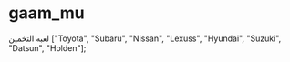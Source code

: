 # gaam_mu
لعبه التخمين   ["Toyota", "Subaru", "Nissan", "Lexuss", "Hyundai", "Suzuki", "Datsun", "Holden"];
